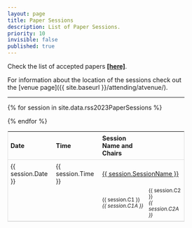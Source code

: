 ```yaml
---
layout: page
title: Paper Sessions
description: List of Paper Sessions.
priority: 10
invisible: false
published: true
---
```

  
<style>
* {
  box-sizing: border-box;
}

#myTable {
  border-collapse: collapse;
  width: 100%;
  border: 1px solid #ddd;
  font-size: 100%;
}

#myTable th, #myTable td {
  text-align: left;
/*  padding: 12px;*/
  padding: 6px;
}

#myTable tr {
  border-bottom: 1px solid #ddd;
}

#myTable tr.header, #myTable tr:hover {
  background-color: #f1f1f1;
}

</style>

Check the list of accepted papers <a href="{{ site.baseurl }}/program/papers/"><strong>[here]</strong></a>.

For information about the location of the sessions check out the [venue page]({{ site.baseurl }}/attending/atvenue/).

<hr>

<table id="myTable">
  <tr class="toprowHeader">
    <th >Date</th>
    <th >Time</th>
    <th >Session Name and Chairs</th>
  </tr>
 {% for session in site.data.rss2023PaperSessions %}
  <tr session="{{ session.SessionName }}" style="border-bottom: none;">
    <td>{{ session.Date }}</td>
    <td>{{ session.Time }}</td>
    <td colspan=2 >
      <a href="{{ site.baseurl }}/program/papersession?session={{ session.SessionLink }}&c1={{ session.C1 }}&c2={{ session.C2 }}&c1a={{ session.C1A }}&c2a={{ session.C2A }}">
      {{ session.SessionName }}
      </a>
    </td>
  </tr>
  <tr>
    <td style="padding-top: 0px;"></td><td style="padding-top: 0px;"></td>
    <td style="padding-top: 0px; font-size: smaller;">{{ session.C1 }}<br> <i>{{ session.C1A }}</i></td>
    <td style="padding-top: 0px; font-size: smaller;">{{ session.C2 }}<br> <i>{{ session.C2A }}</i></td>
  </tr>
  
{% endfor %}
</table>

